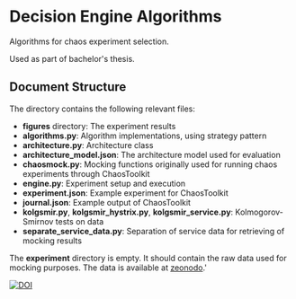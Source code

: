 # Decision Engine Algorithms 
Algorithms for chaos experiment selection. 
 
Used as part of bachelor's thesis.

## Document Structure
The directory contains the following relevant files:

- __figures__ directory: The experiment results 
- __algorithms.py__: Algorithm implementations, using strategy pattern 
- __architecture.py__: Architecture class
- __architecture_model.json__: The architecture model used for evaluation
- __chaosmock.py__: Mocking functions originally used for running chaos experiments through ChaosToolkit
- __engine.py__: Experiment setup and execution
- __experiment.json__: Example experiment for ChaosToolkit
- __journal.json__: Example output of ChaosToolkit 
- __kolgsmir.py__, __kolgsmir_hystrix.py__, __kolgsmir_service.py__: Kolmogorov-Smirnov tests on data 
- __separate_service_data.py__: Separation of service data for retrieving of mocking results

The __experiment__ directory is empty. It should contain the raw data used for mocking purposes. The data is available at [zeonodo](https://zenodo.org/record/3265806#.XRtMgy_8LOQ).'

[![DOI](https://zenodo.org/badge/DOI/10.5281/zenodo.3265806.svg)](https://doi.org/10.5281/zenodo.3265806)
